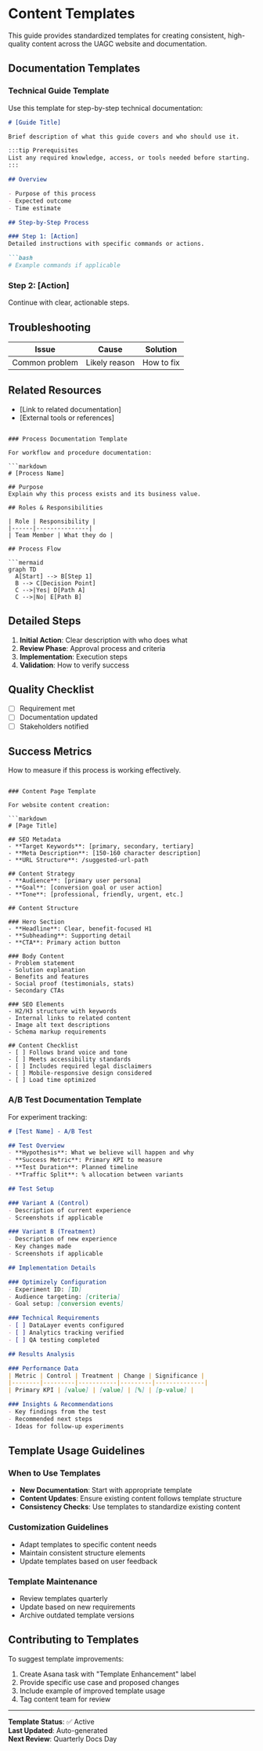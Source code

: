 # Content Templates

This guide provides standardized templates for creating consistent, high-quality content across the UAGC website and documentation.

## Documentation Templates

### Technical Guide Template

Use this template for step-by-step technical documentation:

```markdown
# [Guide Title]

Brief description of what this guide covers and who should use it.

:::tip Prerequisites
List any required knowledge, access, or tools needed before starting.
:::

## Overview

- Purpose of this process
- Expected outcome
- Time estimate

## Step-by-Step Process

### Step 1: [Action]
Detailed instructions with specific commands or actions.

```bash
# Example commands if applicable
```

### Step 2: [Action]
Continue with clear, actionable steps.

## Troubleshooting

| Issue | Cause | Solution |
|-------|-------|----------|
| Common problem | Likely reason | How to fix |

## Related Resources

- [Link to related documentation]
- [External tools or references]
```

### Process Documentation Template

For workflow and procedure documentation:

```markdown
# [Process Name]

## Purpose
Explain why this process exists and its business value.

## Roles & Responsibilities

| Role | Responsibility |
|------|---------------|
| Team Member | What they do |

## Process Flow

```mermaid
graph TD
  A[Start] --> B[Step 1]
  B --> C[Decision Point]
  C -->|Yes| D[Path A]
  C -->|No| E[Path B]
```

## Detailed Steps

1. **Initial Action**: Clear description with who does what
2. **Review Phase**: Approval process and criteria
3. **Implementation**: Execution steps
4. **Validation**: How to verify success

## Quality Checklist

- [ ] Requirement met
- [ ] Documentation updated
- [ ] Stakeholders notified

## Success Metrics

How to measure if this process is working effectively.
```

### Content Page Template

For website content creation:

```markdown
# [Page Title]

## SEO Metadata
- **Target Keywords**: [primary, secondary, tertiary]
- **Meta Description**: [150-160 character description]
- **URL Structure**: /suggested-url-path

## Content Strategy
- **Audience**: [primary user persona]
- **Goal**: [conversion goal or user action]
- **Tone**: [professional, friendly, urgent, etc.]

## Content Structure

### Hero Section
- **Headline**: Clear, benefit-focused H1
- **Subheading**: Supporting detail
- **CTA**: Primary action button

### Body Content
- Problem statement
- Solution explanation  
- Benefits and features
- Social proof (testimonials, stats)
- Secondary CTAs

### SEO Elements
- H2/H3 structure with keywords
- Internal links to related content
- Image alt text descriptions
- Schema markup requirements

## Content Checklist
- [ ] Follows brand voice and tone
- [ ] Meets accessibility standards
- [ ] Includes required legal disclaimers
- [ ] Mobile-responsive design considered
- [ ] Load time optimized
```

### A/B Test Documentation Template

For experiment tracking:

```markdown
# [Test Name] - A/B Test

## Test Overview
- **Hypothesis**: What we believe will happen and why
- **Success Metric**: Primary KPI to measure
- **Test Duration**: Planned timeline
- **Traffic Split**: % allocation between variants

## Test Setup

### Variant A (Control)
- Description of current experience
- Screenshots if applicable

### Variant B (Treatment)  
- Description of new experience
- Key changes made
- Screenshots if applicable

## Implementation Details

### Optimizely Configuration
- Experiment ID: [ID]
- Audience targeting: [criteria]
- Goal setup: [conversion events]

### Technical Requirements
- [ ] DataLayer events configured
- [ ] Analytics tracking verified
- [ ] QA testing completed

## Results Analysis

### Performance Data
| Metric | Control | Treatment | Change | Significance |
|--------|---------|-----------|---------|--------------|
| Primary KPI | [value] | [value] | [%] | [p-value] |

### Insights & Recommendations
- Key findings from the test
- Recommended next steps
- Ideas for follow-up experiments
```

## Template Usage Guidelines

### When to Use Templates
- **New Documentation**: Start with appropriate template
- **Content Updates**: Ensure existing content follows template structure  
- **Consistency Checks**: Use templates to standardize existing content

### Customization Guidelines
- Adapt templates to specific content needs
- Maintain consistent structure elements
- Update templates based on user feedback

### Template Maintenance
- Review templates quarterly
- Update based on new requirements
- Archive outdated template versions

## Contributing to Templates

To suggest template improvements:

1. Create Asana task with "Template Enhancement" label
2. Provide specific use case and proposed changes
3. Include example of improved template usage
4. Tag content team for review

---

**Template Status**: ✅ Active  
**Last Updated**: Auto-generated  
**Next Review**: Quarterly Docs Day
